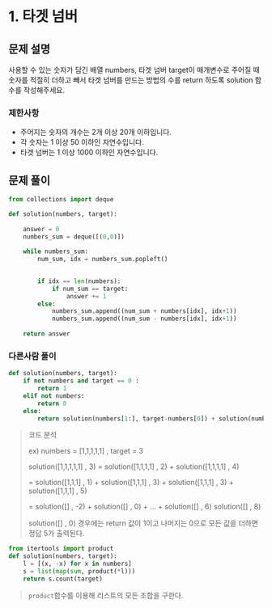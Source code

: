 # 1. 타겟 넘버

## 문제 설명
사용할 수 있는 숫자가 담긴 배열 numbers, 타겟 넘버 target이 매개변수로 주어질 때 숫자를 적절히 더하고 빼서 타겟 넘버를 만드는 방법의 수를 return 하도록 solution 함수를 작성해주세요.

### 제한사항

- 주어지는 숫자의 개수는 2개 이상 20개 이하입니다.
- 각 숫자는 1 이상 50 이하인 자연수입니다.
- 타겟 넘버는 1 이상 1000 이하인 자연수입니다.

## 문제 풀이
```python
from collections import deque

def solution(numbers, target):
    
    answer = 0
    numbers_sum = deque([(0,0)])
    
    while numbers_sum:
        num_sum, idx = numbers_sum.popleft()

        
        if idx == len(numbers):
            if num_sum == target:
                answer += 1   
        else:
            numbers_sum.append((num_sum + numbers[idx], idx+1))
            numbers_sum.append((num_sum - numbers[idx], idx+1))
            
    return answer
```



### 다른사람 풀이

```python
def solution(numbers, target):
    if not numbers and target == 0 :
        return 1
    elif not numbers:
        return 0
    else:
        return solution(numbers[1:], target-numbers[0]) + solution(numbers[1:], target+numbers[0])
```

> 코드 분석
>
> ex) numbers = [1,1,1,1,1]   ,  target = 3
>
> solution([1,1,1,1,1] , 3) = solution([1,1,1,1] , 2) + solution([1,1,1,1] , 4)
>
>  = solution([1,1,1] , 1) + solution([1,1,1] , 3)  +  solution([1,1,1] , 3) + solution([1,1,1] , 5)
>
> = solution([] , -2) + solution([] , 0) + ... + solution([] , 6) solution([] , 8)
>
>  solution([] , 0) 경우에는 return 값이 1이고 나머지는 0으로 모든 값을 더하면 정답 5가 출력된다.	 



```python
from itertools import product
def solution(numbers, target):
    l = [(x, -x) for x in numbers]
    s = list(map(sum, product(*l)))
    return s.count(target)
```

> `product`함수를 이용해 리스트의 모든 조합을 구한다.